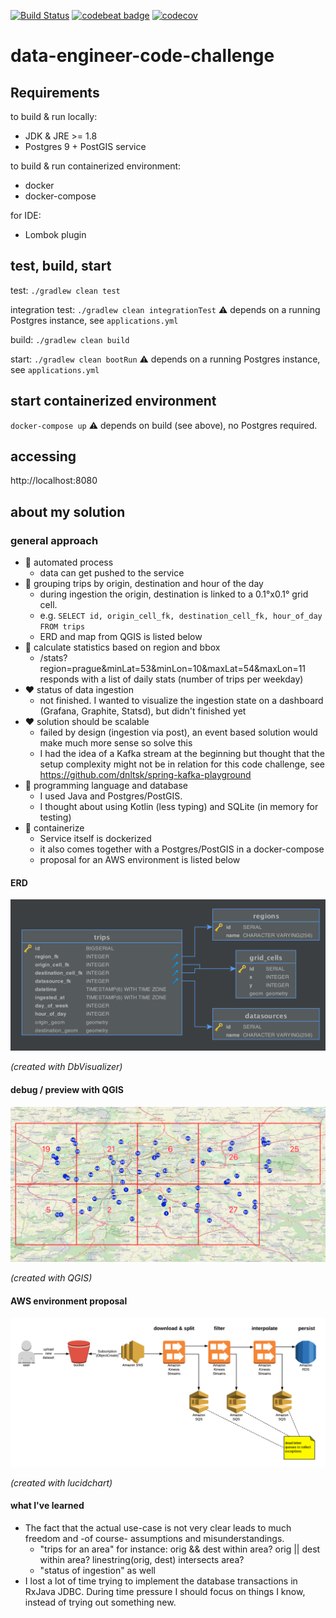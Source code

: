 [![Build Status](https://travis-ci.org/dnltsk/data-engineer-code-challenge.svg?branch=master)](https://travis-ci.org/dnltsk/data-engineer-code-challenge)
[![codebeat badge](https://codebeat.co/badges/e8acd680-a0ea-4aa9-9f51-61ed1b3d0fbc)](https://codebeat.co/projects/github-com-dnltsk-data-engineer-code-challenge-master)
[![codecov](https://codecov.io/gh/dnltsk/data-engineer-code-challenge/branch/master/graph/badge.svg)](https://codecov.io/gh/dnltsk/data-engineer-code-challenge)

# data-engineer-code-challenge

## Requirements

to build & run locally:

* JDK & JRE >= 1.8
* Postgres 9 + PostGIS service

to build & run containerized environment:

* docker
* docker-compose

for IDE:

* Lombok plugin

## test, build, start

test: `./gradlew clean test`

integration test: `./gradlew clean integrationTest` :warning: depends on a running Postgres instance, see `applications.yml`

build: `./gradlew clean build`

start: `./gradlew clean bootRun` :warning: depends on a running Postgres instance, see `applications.yml`


## start containerized environment

`docker-compose up` :warning: depends on build (see above), no Postgres required.

## accessing

http://localhost:8080

## about my solution

### general approach

* :yellow_heart: automated process 
  * data can get pushed to the service
* :green_heart: grouping trips by origin, destination and hour of the day 
  * during ingestion the origin, destination is linked to a 0.1°x0.1° grid cell.
  * e.g. `SELECT id, origin_cell_fk, destination_cell_fk, hour_of_day FROM trips`
  * ERD and map from QGIS is listed below
* :green_heart: calculate statistics based on region and bbox
  * /stats?region=prague&minLat=53&minLon=10&maxLat=54&maxLon=11 responds with a list of daily stats (number of trips per weekday)
* :heart: status of data ingestion
  * not finished. I wanted to visualize the ingestion state on a dashboard (Grafana, Graphite, Statsd), but didn't finished yet
* :heart: solution should be scalable
  * failed by design (ingestion via post), an event based solution would make much more sense so solve this
  * I had the idea of a Kafka stream at the beginning but thought that the setup complexity might not be in relation for this code challenge, see https://github.com/dnltsk/spring-kafka-playground 
* :green_heart: programming language and database
  * I used Java and Postgres/PostGIS. 
  * I thought about using Kotlin (less typing) and SQLite (in memory for testing)
* :green_heart: containerize
  * Service itself is dockerized
  * it also comes together with a Postgres/PostGIS in a docker-compose
  * proposal for an AWS environment is listed below
   
#### ERD

![erd](misc/erd.png "erd")

_(created with DbVisualizer)_

#### debug / preview with QGIS

![erd](misc/qgis-screenshot.png "erd")

_(created with QGIS)_

#### AWS environment proposal

![aws architecture sketch](misc/aws-architecture-sketch.png "aws architecture sketch")

_(created with lucidchart)_

#### what I've learned

* The fact that the actual use-case is not very clear leads to much freedom and -of course- assumptions and misunderstandings. 
  * "trips for an area" for instance: orig && dest within area? orig || dest within area? linestring(orig, dest) intersects area?
  * "status of ingestion" as well
* I lost a lot of time trying to implement the database transactions in RxJava JDBC. During time pressure I should focus on things I know, instead of trying out something new. 
